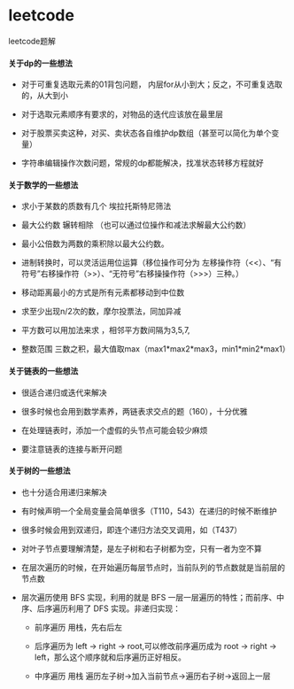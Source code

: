 # leetcode
leetcode题解

#### 关于dp的一些想法

* 对于可重复选取元素的01背包问题， 内层for从小到大；反之，不可重复选取的，从大到小

* 对于选取元素顺序有要求的，对物品的迭代应该放在最里层

* 对于股票买卖这种，对买、卖状态各自维护dp数组（甚至可以简化为单个变量）

* 字符串编辑操作次数问题，常规的dp都能解决，找准状态转移方程就好

#### 关于数学的一些想法

* 求小于某数的质数有几个 埃拉托斯特尼筛法

* 最大公约数 辗转相除 （也可以通过位操作和减法求解最大公约数）

* 最小公倍数为两数的乘积除以最大公约数。

* 进制转换时，可以灵活运用位运算（移位操作可分为 左移操作符（<<）、“有符号”右移操作符（>>）、“无符号”右移操操作符（>>>）三种。）

* 移动距离最小的方式是所有元素都移动到中位数

* 求至少出现n/2次的数，摩尔投票法，同加异减

* 平方数可以用加法来求 ，相邻平方数间隔为3,5,7,

* 整数范围 三数之积，最大值取max（max1\*max2\*max3，min1\*min2\*max1）

#### 关于链表的一些想法

* 很适合递归或迭代来解决

* 很多时候也会用到数学素养，两链表求交点的题（160），十分优雅

* 在处理链表时，添加一个虚假的头节点可能会较少麻烦

* 要注意链表的连接与断开问题

#### 关于树的一些想法

* 也十分适合用递归来解决

* 有时候声明一个全局变量会简单很多（T110，543）在递归的时候不断维护

* 很多时候会用到双递归，即连个递归方法交叉调用，如（T437）

* 对叶子节点要理解清楚，是左子树和右子树都为空，只有一者为空不算

* 在层次遍历的时候，在开始遍历每层节点时，当前队列的节点数就是当前层的节点数

* 层次遍历使用 BFS 实现，利用的就是 BFS 一层一层遍历的特性；而前序、中序、后序遍历利用了 DFS 实现。非递归实现：

    * 前序遍历 用栈，先右后左
	
	* 后序遍历为 left -> right -> root,可以修改前序遍历成为 root -> right -> left，那么这个顺序就和后序遍历正好相反。
	
	* 中序遍历 用栈 遍历左子树->加入当前节点->遍历右子树->返回上一层
	



























